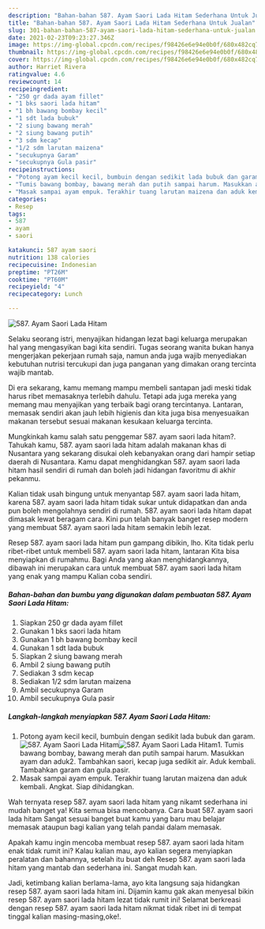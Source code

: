 ```yaml
---
description: "Bahan-bahan 587. Ayam Saori Lada Hitam Sederhana Untuk Jualan"
title: "Bahan-bahan 587. Ayam Saori Lada Hitam Sederhana Untuk Jualan"
slug: 301-bahan-bahan-587-ayam-saori-lada-hitam-sederhana-untuk-jualan
date: 2021-02-23T09:23:27.346Z
image: https://img-global.cpcdn.com/recipes/f98426e6e94e0b0f/680x482cq70/587-ayam-saori-lada-hitam-foto-resep-utama.jpg
thumbnail: https://img-global.cpcdn.com/recipes/f98426e6e94e0b0f/680x482cq70/587-ayam-saori-lada-hitam-foto-resep-utama.jpg
cover: https://img-global.cpcdn.com/recipes/f98426e6e94e0b0f/680x482cq70/587-ayam-saori-lada-hitam-foto-resep-utama.jpg
author: Harriet Rivera
ratingvalue: 4.6
reviewcount: 14
recipeingredient:
- "250 gr dada ayam fillet"
- "1 bks saori lada hitam"
- "1 bh bawang bombay kecil"
- "1 sdt lada bubuk"
- "2 siung bawang merah"
- "2 siung bawang putih"
- "3 sdm kecap"
- "1/2 sdm larutan maizena"
- "secukupnya Garam"
- "secukupnya Gula pasir"
recipeinstructions:
- "Potong ayam kecil kecil, bumbuin dengan sedikit lada bubuk dan garam."
- "Tumis bawang bombay, bawang merah dan putih sampai harum. Masukkan ayam dan aduk2. Tambahkan saori, kecap juga sedikit air. Aduk kembali. Tambahkan garam dan gula.pasir."
- "Masak sampai ayam empuk. Terakhir tuang larutan maizena dan aduk kembali. Angkat. Siap dihidangkan."
categories:
- Resep
tags:
- 587
- ayam
- saori

katakunci: 587 ayam saori 
nutrition: 138 calories
recipecuisine: Indonesian
preptime: "PT26M"
cooktime: "PT60M"
recipeyield: "4"
recipecategory: Lunch

---
```



![587. Ayam Saori Lada Hitam](https://img-global.cpcdn.com/recipes/f98426e6e94e0b0f/680x482cq70/587-ayam-saori-lada-hitam-foto-resep-utama.jpg)

Selaku seorang istri, menyajikan hidangan lezat bagi keluarga merupakan hal yang mengasyikan bagi kita sendiri. Tugas seorang  wanita bukan hanya mengerjakan pekerjaan rumah saja, namun anda juga wajib menyediakan kebutuhan nutrisi tercukupi dan juga panganan yang dimakan orang tercinta wajib mantab.

Di era  sekarang, kamu memang mampu membeli santapan jadi meski tidak harus ribet memasaknya terlebih dahulu. Tetapi ada juga mereka yang memang mau menyajikan yang terbaik bagi orang tercintanya. Lantaran, memasak sendiri akan jauh lebih higienis dan kita juga bisa menyesuaikan makanan tersebut sesuai makanan kesukaan keluarga tercinta. 



Mungkinkah kamu salah satu penggemar 587. ayam saori lada hitam?. Tahukah kamu, 587. ayam saori lada hitam adalah makanan khas di Nusantara yang sekarang disukai oleh kebanyakan orang dari hampir setiap daerah di Nusantara. Kamu dapat menghidangkan 587. ayam saori lada hitam hasil sendiri di rumah dan boleh jadi hidangan favoritmu di akhir pekanmu.

Kalian tidak usah bingung untuk menyantap 587. ayam saori lada hitam, karena 587. ayam saori lada hitam tidak sukar untuk didapatkan dan anda pun boleh mengolahnya sendiri di rumah. 587. ayam saori lada hitam dapat dimasak lewat beragam cara. Kini pun telah banyak banget resep modern yang membuat 587. ayam saori lada hitam semakin lebih lezat.

Resep 587. ayam saori lada hitam pun gampang dibikin, lho. Kita tidak perlu ribet-ribet untuk membeli 587. ayam saori lada hitam, lantaran Kita bisa menyiapkan di rumahmu. Bagi Anda yang akan menghidangkannya, dibawah ini merupakan cara untuk membuat 587. ayam saori lada hitam yang enak yang mampu Kalian coba sendiri.

<!--inarticleads1-->

##### Bahan-bahan dan bumbu yang digunakan dalam pembuatan 587. Ayam Saori Lada Hitam:

1. Siapkan 250 gr dada ayam fillet
1. Gunakan 1 bks saori lada hitam
1. Gunakan 1 bh bawang bombay kecil
1. Gunakan 1 sdt lada bubuk
1. Siapkan 2 siung bawang merah
1. Ambil 2 siung bawang putih
1. Sediakan 3 sdm kecap
1. Sediakan 1/2 sdm larutan maizena
1. Ambil secukupnya Garam
1. Ambil secukupnya Gula pasir




<!--inarticleads2-->

##### Langkah-langkah menyiapkan 587. Ayam Saori Lada Hitam:

1. Potong ayam kecil kecil, bumbuin dengan sedikit lada bubuk dan garam.
<img src="https://img-global.cpcdn.com/steps/a4232806aa59b00a/160x128cq70/587-ayam-saori-lada-hitam-langkah-memasak-1-foto.jpg" alt="587. Ayam Saori Lada Hitam"><img src="https://img-global.cpcdn.com/steps/815ea7288b747c15/160x128cq70/587-ayam-saori-lada-hitam-langkah-memasak-1-foto.jpg" alt="587. Ayam Saori Lada Hitam">1. Tumis bawang bombay, bawang merah dan putih sampai harum. Masukkan ayam dan aduk2. Tambahkan saori, kecap juga sedikit air. Aduk kembali. Tambahkan garam dan gula.pasir.
1. Masak sampai ayam empuk. Terakhir tuang larutan maizena dan aduk kembali. Angkat. Siap dihidangkan.




Wah ternyata resep 587. ayam saori lada hitam yang nikamt sederhana ini mudah banget ya! Kita semua bisa mencobanya. Cara buat 587. ayam saori lada hitam Sangat sesuai banget buat kamu yang baru mau belajar memasak ataupun bagi kalian yang telah pandai dalam memasak.

Apakah kamu ingin mencoba membuat resep 587. ayam saori lada hitam enak tidak rumit ini? Kalau kalian mau, ayo kalian segera menyiapkan peralatan dan bahannya, setelah itu buat deh Resep 587. ayam saori lada hitam yang mantab dan sederhana ini. Sangat mudah kan. 

Jadi, ketimbang kalian berlama-lama, ayo kita langsung saja hidangkan resep 587. ayam saori lada hitam ini. Dijamin kamu gak akan menyesal bikin resep 587. ayam saori lada hitam lezat tidak rumit ini! Selamat berkreasi dengan resep 587. ayam saori lada hitam nikmat tidak ribet ini di tempat tinggal kalian masing-masing,oke!.

